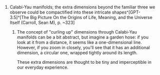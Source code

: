 1. Calabi-Yau manifolds; the extra dimensions beyond the familiar three we observe could be compactified into these intricate shapes^[GPT-3.5]^[The Big Picture On the Origins of Life, Meaning, and the Universe Itself (Carroll, Sean M), p. ~323]
	1. The concept of "curling up" dimensions through Calabi-Yau manifolds can be a bit abstract, but imagine a garden hose: if you look at it from a distance, it seems like a one-dimensional line. However, if you zoom in closely, you'll see that it has an additional dimension, a circular one, wrapped tightly around its length.
	   
	   These extra dimensions are thought to be tiny and imperceptible in our everyday experience.